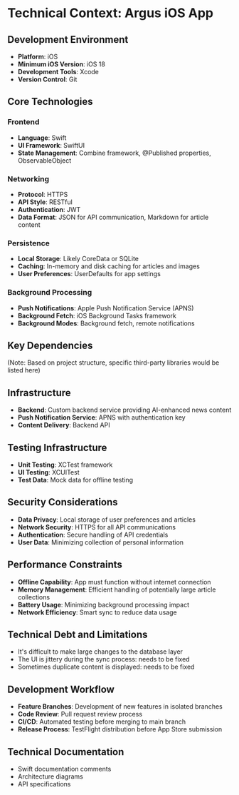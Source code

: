 # Technical Context: Argus iOS App

## Development Environment
- **Platform**: iOS
- **Minimum iOS Version**: iOS 18
- **Development Tools**: Xcode
- **Version Control**: Git

## Core Technologies

### Frontend
- **Language**: Swift
- **UI Framework**: SwiftUI
- **State Management**: Combine framework, @Published properties, ObservableObject

### Networking
- **Protocol**: HTTPS
- **API Style**: RESTful
- **Authentication**: JWT
- **Data Format**: JSON for API communication, Markdown for article content

### Persistence
- **Local Storage**: Likely CoreData or SQLite
- **Caching**: In-memory and disk caching for articles and images
- **User Preferences**: UserDefaults for app settings

### Background Processing
- **Push Notifications**: Apple Push Notification Service (APNS)
- **Background Fetch**: iOS Background Tasks framework
- **Background Modes**: Background fetch, remote notifications

## Key Dependencies
(Note: Based on project structure, specific third-party libraries would be listed here)

## Infrastructure
- **Backend**: Custom backend service providing AI-enhanced news content
- **Push Notification Service**: APNS with authentication key
- **Content Delivery**: Backend API

## Testing Infrastructure
- **Unit Testing**: XCTest framework
- **UI Testing**: XCUITest
- **Test Data**: Mock data for offline testing

## Security Considerations
- **Data Privacy**: Local storage of user preferences and articles
- **Network Security**: HTTPS for all API communications
- **Authentication**: Secure handling of API credentials
- **User Data**: Minimizing collection of personal information

## Performance Constraints
- **Offline Capability**: App must function without internet connection
- **Memory Management**: Efficient handling of potentially large article collections
- **Battery Usage**: Minimizing background processing impact
- **Network Efficiency**: Smart sync to reduce data usage

## Technical Debt and Limitations
- It's difficult to make large changes to the database layer
- The UI is jittery during the sync process: needs to be fixed
- Sometimes duplicate content is displayed: needs to be fixed

## Development Workflow
- **Feature Branches**: Development of new features in isolated branches
- **Code Review**: Pull request review process
- **CI/CD**: Automated testing before merging to main branch
- **Release Process**: TestFlight distribution before App Store submission

## Technical Documentation
- Swift documentation comments
- Architecture diagrams
- API specifications

